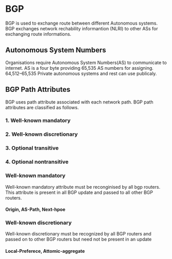 # BGP 
BGP is used to exchange route between different Autonomous systems. BGP exchanges network rechability informantion (NLRI) to other ASs for exchanging route informations.

##  Autonomous System Numbers

Organisations require Autonomous System Numbers(AS) to communicate to internet. AS is a four  byte providing  65,535 AS numbers for assigning.  64,512–65,535 Private autonomous systems and rest can use publicaly.

##  BGP Path Attributes

BGP uses path attribute associated with each network path. BGP path attributes are classified as follows.

### 1. Well-known mandatory
### 2. Well-known discretionary
### 3. Optional transitive
### 4. Optional nontransitive

### Well-known mandatory

Well-known mandatory attribute must be reconginised by all bgp routers.
This attribute is present in all BGP update and passed to all other BGP routers.
#### Origin, AS-Path, Next-hpoe

### Well-known discretionary

Well-known discretionary must be recognized by all BGP routers and passed on to other BGP routers but need not be present in an update

#### Local-Preferece, Attomic-aggregate




